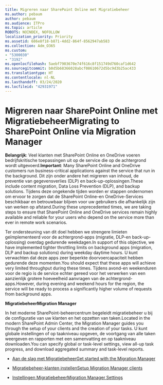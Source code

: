 ```yaml
---
title: Migreren naar SharePoint Online met Migratiebeheer
ms.author: pebaum
author: pebaum
ms.audience: ITPro
ms.topic: article
ROBOTS: NOINDEX, NOFOLLOW
localization_priority: Priority
ms.assetid: 686e8f18-b871-4dd2-864f-8562947ab583
ms.collection: Adm_O365
ms.custom:
- "5300030"
- "3192"
ms.openlocfilehash: 5aebf7903670e74f616c8f151749d760caf1d642
ms.sourcegitcommit: b0d5b68366028abcf08610672d5bc9d3b25ac433
ms.translationtype: HT
ms.contentlocale: nl-NL
ms.lasthandoff: 03/24/2020
ms.locfileid: "42931971"
---
```

# <a name="migrating-to-sharepoint-online-via-migration-manager"></a><span data-ttu-id="1b019-102">Migreren naar SharePoint Online met Migratiebeheer</span><span class="sxs-lookup"><span data-stu-id="1b019-102">Migrating to SharePoint Online via Migration Manager</span></span>

<span data-ttu-id="1b019-103">**Belangrijk**: Veel klanten met SharePoint Online en OneDrive voeren bedrijfskritische toepassingen uit op de service die op de achtergrond wordt uitgevoerd.</span><span class="sxs-lookup"><span data-stu-id="1b019-103">**Important**: Many SharePoint Online and OneDrive customers run business-critical applications against the service that run in the background.</span></span> <span data-ttu-id="1b019-104">Dit zijn onder andere het migreren van inhoud, de preventie van gegevensverlies (DLP) en back-up-oplossingen.</span><span class="sxs-lookup"><span data-stu-id="1b019-104">These include content migration, Data Loss Prevention (DLP), and backup solutions.</span></span> <span data-ttu-id="1b019-105">Tijdens deze ongekende tijden worden er stappen ondernomen om ervoor te zorgen dat de SharePoint Online-en OneDrive-Services beschikbaar en betrouwbaar blijven voor uw gebruikers die afhankelijk zijn van werken op afstand.</span><span class="sxs-lookup"><span data-stu-id="1b019-105">During these unprecedented times, we are taking steps to ensure that SharePoint Online and OneDrive services remain highly available and reliable for your users who depend on the service more than ever in remote work scenarios.</span></span>

<span data-ttu-id="1b019-106">Ter ondersteuning van dit doel hebben we strengere limieten geïmplementeerd voor de achtergrond-apps (migratie, DLP-en back-up-oplossing) overdag gedurende weekdagen.</span><span class="sxs-lookup"><span data-stu-id="1b019-106">In support of this objective, we have implemented tighter throttling limits on background apps (migration, DLP and backup solutions) during weekday daytime hours.</span></span> <span data-ttu-id="1b019-107">U kunt verwachten dat deze apps zeer beperkte doorvoercapaciteit hebben gedurende deze momenten.</span><span class="sxs-lookup"><span data-stu-id="1b019-107">You should expect that these apps will achieve very limited throughput during these times.</span></span> <span data-ttu-id="1b019-108">Tijdens avond-en weekenduren voor de regio is de service echter gereed voor het verwerken van een aanzienlijk grotere hoeveelheid aanvragen van de achtergrond-apps.</span><span class="sxs-lookup"><span data-stu-id="1b019-108">However, during evening and weekend hours for the region, the service will be ready to process a significantly higher volume of requests from background apps.</span></span>

<span data-ttu-id="1b019-109">**Migratiebeheer**</span><span class="sxs-lookup"><span data-stu-id="1b019-109">**Migration Manager**</span></span>

<span data-ttu-id="1b019-110">In het moderne SharePoint-beheercentrum begeleidt migratiebeheer u bij de configuratie van uw klanten en het opzetten van taken.</span><span class="sxs-lookup"><span data-stu-id="1b019-110">Located in the modern SharePoint Admin Center, the Migration Manager guides you through the setup of your clients and the creation of your tasks.</span></span> <span data-ttu-id="1b019-111">U kunt globale instellingen of op taakniveau opgeven, de voortgang van alle taken weergeven en rapporten met een samenvatting en op taakniveau downloaden.</span><span class="sxs-lookup"><span data-stu-id="1b019-111">You can specify global or task-level settings, view all-up task progress, and download aggregated summary and task-level reports.</span></span>

- [<span data-ttu-id="1b019-112">Aan de slag met Migratiebeheer</span><span class="sxs-lookup"><span data-stu-id="1b019-112">Get started with the Migration Manager</span></span>](https://docs.microsoft.com/sharepointmigration/mm-get-started)

- [<span data-ttu-id="1b019-113">Migratiebeheer-klanten instellen</span><span class="sxs-lookup"><span data-stu-id="1b019-113">Setup Migration Manager clients</span></span>](https://docs.microsoft.com/sharepointmigration/mm-setup-clients)

- [<span data-ttu-id="1b019-114">Instellingen Migratiebeheer</span><span class="sxs-lookup"><span data-stu-id="1b019-114">Migration Manager Settings</span></span>](https://docs.microsoft.com/sharepointmigration/mm-settings)
